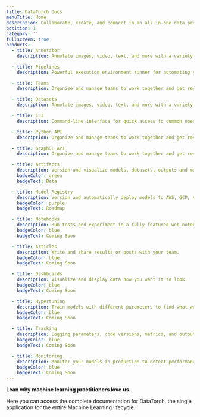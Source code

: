 ```yaml
---
title: DataTorch Docs
menuTitle: Home
description: Collaborate, create, and connect in an all-in-one data processing suite!
position: 1
category: ''
fullscreen: true
products:
  - title: Annotator
    description: Annotate images, video, text, and more with a variety of annotation types.

  - title: Pipelines
    description: Powerful execution environment runner for automating your ML lifecycle.

  - title: Teams
    description: Organize and manage teams to work together and get results fast.

  - title: Datasets
    description: Annotate images, video, text, and more with a variety of annotation types.

  - title: CLI
    description: Command-line interface for quick access to common operations.

  - title: Python API
    description: Organize and manage teams to work together and get results fast.

  - title: GraphQL API
    description: Organize and manage teams to work together and get results fast.

  - title: Artifacts
    description: Version and visualize models, datasets, outputs and more.
    badgeColor: green
    badgeText: Beta

  - title: Model Registry
    description: Version and automatically deploy models to AWS, GCP, Azure and more.
    badgeColor: purple
    badgeText: Roadmap

  - title: Notebooks
    description: Run tests and experiment in a fully featured web notebook.
    badgeColor: blue
    badgeText: Coming Soon

  - title: Articles
    description: Write and share results or posts with your team.
    badgeColor: blue
    badgeText: Coming Soon

  - title: Dashboards
    description: Visualize and display data how you want it to look.
    badgeColor: blue
    badgeText: Coming Soon

  - title: Hypertuning
    description: Train models with different parameters to find what works best.
    badgeColor: blue
    badgeText: Coming Soon

  - title: Tracking
    description: Logging parameters, code versions, metrics, and output files.
    badgeColor: blue
    badgeText: Coming Soon

  - title: Monitoring
    description: Monitor your models in production to detect performance and drift.
    badgeColor: blue
    badgeText: Coming Soon
---
```


<strong>Lean why machine learning practitioners love us.</strong>

Here you can access the complete documentation for DataTorch, the single
application for the entire Machine Learning lifecycle.

<!-- <products header="Explore by product" :products="products"></products> -->
